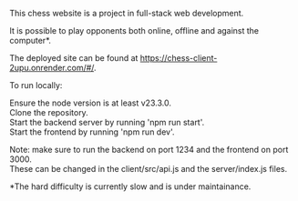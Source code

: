 This chess website is a project in full-stack web development.

It is possible to play opponents both online, offline and against the computer*.

The deployed site can be found at https://chess-client-2upu.onrender.com/#/.

To run locally:

Ensure the node version is at least v23.3.0. <br>
Clone the repository. <br>
Start the backend server by running 'npm run start'. <br>
Start the frontend by running 'npm run dev'. <br>

Note: make sure to run the backend on port 1234 and the frontend on port 3000. <br>
These can be changed in the client/src/api.js and the server/index.js files.

*The hard difficulty is currently slow and is under maintainance. 
